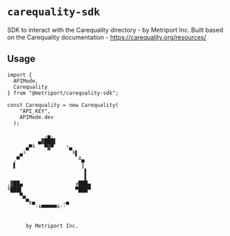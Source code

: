 # `carequality-sdk`

SDK to interact with the Carequality directory - by Metriport Inc.
Built based on the Carequality documentation - https://carequality.org/resources/

## Usage

```
import {
  APIMode,
  Carequality
} from "@metriport/carequality-sdk";

const Carequality = new Carequality(
    "API_KEY",
    APIMode.dev
  );
```

```
            ,▄,
          ▄▓███▌
      ▄▀╙   ▀▓▀    ²▄
    ▄└               ╙▌
  ,▀                   ╨▄
  ▌                     ║
                         ▌
                         ▌
,▓██▄                 ╔███▄
╙███▌                 ▀███▀
    ▀▄
      ▀╗▄         ,▄
         '╙▀▀▀▀▀╙''


      by Metriport Inc.

```
